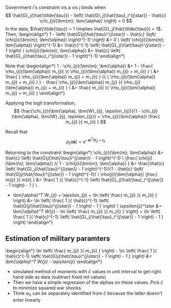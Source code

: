 Government $i$'s constraint vis a vis $j$ binds when
$$
\hat{G}_j(\hat{\tilde{\tau}}) - \left( \hat{G}_j(\hat{\tau}_i^{j\star}) - \hat{c} \chi_{ji}(\bm{m}; \bm{\alpha}) \right) = 0
$$
In the data, $\hat{\tilde{\tau}} = 1 \implies \hat{G}_j(\hat{\tilde{\tau}}) = 1$. Then,
\begin{align*}
1 - \left( \hat{G}_j(\hat{\tau}_i^{j\star}) - \hat{c} \left( \chi_{ji}(\bm{m}; \bm{\alpha}) \right)^{-1} \right) &= 0 \\
\left( \chi_{ji}(\bm{m}; \bm{\alpha}) \right)^{-1} &= \hat{c}^{-1} \left( \hat{G}_j(\hat{\tau}_i^{j\star}) - 1 \right) \\
\chi_{ji}(\bm{m}; \bm{\alpha}) &= \hat{c} \left( \hat{G}_j(\hat{\tau}_i^{j\star}) - 1 \right)^{-1}
\end{align*}

Note that 
\begin{align*}
1 - \chi_{ji}(\bm{m}; \bm{\alpha}) &= 1 - \frac{ \rho_{ji}(\bm{\alpha}) m_{ji} }{ \rho_{ji}(\bm{\alpha}) m_{ji} + m_{ii} } \\
&= \frac{ { \rho_{ji}(\bm{\alpha}) m_{ji} + m_{ii} } }{ { \rho_{ji}(\bm{\alpha}) m_{ji} + m_{ii} } } - \frac{ \rho_{ji}(\bm{\alpha}) m_{ji} }{ \rho_{ji}(\bm{\alpha}) m_{ji} + m_{ii} } \\
&= \frac{ m_{ii} }{ \rho_{ji}(\bm{\alpha}) m_{ji} + m_{ii} }
\end{align*}

Applying the logit transformation, 
$$
\frac{\chi_{ji}(\bm{\alpha}, \bm{W}_{ij}, \epsilon_{ij})}{1 - \chi_{ji}(\bm{\alpha}, \bm{W}_{ij}, \epsilon_{ij})} = \rho_{ji}(\bm{\alpha}) \frac{ m_{ji} }{ m_{ii} }
$$

Recall that 
$$
\rho_{ji}(\bm{\alpha}) = e^{ -\bm{\alpha}^T W_{ji} + \epsilon_{ji} }
$$

Returning to the constraint
\begin{align*}
\chi_{ji}(\bm{m}; \bm{\alpha}) &= \hat{c} \left( \hat{G}_j(\hat{\tau}_i^{j\star}) - 1 \right)^{-1} \\
\frac{ \chi_{ji}(\bm{m}; \bm{\alpha}) }{ 1 - \chi_{ji}(\bm{m}; \bm{\alpha}) } &= \frac{\hat{c} \left( \hat{G}_j(\hat{\tau}_i^{j\star}) - 1 \right)^{-1}}{1 - \hat{c} \left( \hat{G}_j(\hat{\tau}_i^{j\star}) - 1 \right)^{-1}} \\
\rho_{ji}(\bm{\alpha}) \frac{ m_{ji} }{ m_{ii} } &= \frac{ 1 }{ \hat{c}^{-1} \left( \hat{G}_j(\hat{\tau}_i^{j\star}) - 1 \right) - 1 } \\
- \bm{\alpha}^T W_{ji} + \epsilon_{ji} + \ln \left( \frac{ m_{ji} }{ m_{ii} } \right) &= \ln \left( \frac{ 1 }{ \hat{c}^{-1} \left( \hat{G}_j(\hat{\tau}_i^{j\star}) - 1 \right) - 1 } \right) \\
\epsilon_{ji}^\star &= \bm{\alpha}^T W_{ji} - \ln \left( \frac{ m_{ji} }{ m_{ii} } \right) + \ln \left( \frac{ 1 }{ \hat{c}^{-1} \left( \hat{G}_j(\hat{\tau}_i^{j\star}) - 1 \right) - 1 } \right)
\end{align*}

## Estimation of military paramters

\begin{align*}
\ln \left( \frac{ m_{ji} }{ m_{ii} } \right) - \ln \left( \frac{ 1 }{ \hat{c}^{-1} \left( \hat{G}_j(\hat{\tau}_i^{j\star}) - 1 \right) - 1 } \right) &= \bm{\alpha}^T W_{ji} - \epsilon_{ji}
\end{align*}

- simulated method of moments with $\hat{c}$ values in unit interval to get right hand side as data (subtract fixed mil values)
- Then we have a simple regression of the alphas on these values. Pick $\hat{c}$ to minimize squared war shocks.
- Think $\alpha_0$ can be separately identified from $\hat{c}$ because the latter doesn't enter linearly